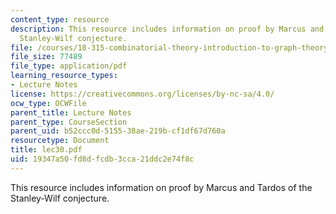 ```yaml
---
content_type: resource
description: This resource includes information on proof by Marcus and Tardos of the
  Stanley-Wilf conjecture.
file: /courses/18-315-combinatorial-theory-introduction-to-graph-theory-extremal-and-enumerative-combinatorics-spring-2005/19347a50fd8dfcdb3cca21ddc2e74f8c_lec30.pdf
file_size: 77489
file_type: application/pdf
learning_resource_types:
- Lecture Notes
license: https://creativecommons.org/licenses/by-nc-sa/4.0/
ocw_type: OCWFile
parent_title: Lecture Notes
parent_type: CourseSection
parent_uid: b52ccc0d-5155-38ae-219b-cf1df67d760a
resourcetype: Document
title: lec30.pdf
uid: 19347a50-fd8d-fcdb-3cca-21ddc2e74f8c
---
```

This resource includes information on proof by Marcus and Tardos of the Stanley-Wilf conjecture.